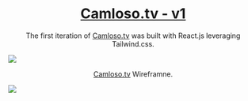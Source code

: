 <h1 align="center">
  <a href="https://ph3nomtv.netlify.app">Camloso.tv - v1</a>
</h1>
<p align="center">
  The first iteration of <a href="https://camloso-website.netlify.app">Camloso.tv</a> was built with React.js leveraging Tailwind.css.
</p>
<img src="https://github.com/user-attachments/assets/32dfaaef-1e04-4555-8fb5-4a0def340f6e"/>
<p align="center">
  <a href="https://camloso-website.netlify.app">Camloso.tv</a> Wireframne.
</p>
<img src="https://github.com/user-attachments/assets/ac2387b3-c47e-4b15-99a1-c9e91fe37412"/>
